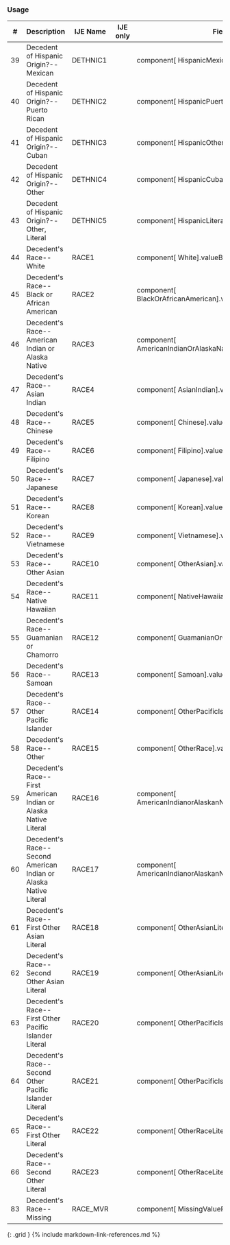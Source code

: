 ### Usage


| **#** |  **Description**   |  **IJE Name**   | IJE only |  **Field**  |  **Type**  | **Value Set**  |
| :---------: | ------------- | ------------ | :----------: |---------- | -------- | -------- |
| 39 | Decedent of Hispanic Origin?--Mexican | DETHNIC1| |component[ HispanicMexican].valueCoding | codeable | [YesNoUnknownVS] | 
| 40 | Decedent of Hispanic Origin?--Puerto Rican | DETHNIC2| |component[ HispanicPuertoRican].valueCoding | codeable | [YesNoUnknownVS] | 
| 41 | Decedent of Hispanic Origin?--Cuban | DETHNIC3| |component[ HispanicOther ].valueCoding | codeable | [YesNoUnknownVS] | 
| 42 | Decedent of Hispanic Origin?--Other | DETHNIC4| |component[ HispanicCuban ].valueCoding | codeable | [YesNoUnknownVS] | 
| 43 | Decedent of Hispanic Origin?--Other, Literal | DETHNIC5| |component[ HispanicLiteral ].valueString | string | - | 
| 44 | Decedent's Race--White | RACE1| |component[ White].valueBoolean | boolean | - | 
| 45 | Decedent's Race--Black or African American | RACE2| |component[ BlackOrAfricanAmerican].valueBoolean | boolean | - | 
| 46 | Decedent's Race--American Indian or Alaska Native | RACE3| |component[ AmericanIndianOrAlaskaNative].valueBoolean | boolean | - | 
| 47 | Decedent's Race--Asian Indian | RACE4| |component[ AsianIndian].valueBoolean | boolean | - | 
| 48 | Decedent's Race--Chinese | RACE5| |component[ Chinese].valueBoolean | boolean | - | 
| 49 | Decedent's Race--Filipino | RACE6| |component[ Filipino].valueBoolean | boolean | - | 
| 50 | Decedent's Race--Japanese | RACE7| |component[ Japanese].valueBoolean | boolean | - | 
| 51 | Decedent's Race--Korean | RACE8| |component[ Korean].valueBoolean | boolean | - | 
| 52 | Decedent's Race--Vietnamese | RACE9| |component[ Vietnamese].valueBoolean | boolean | - | 
| 53 | Decedent's Race--Other Asian | RACE10| |component[ OtherAsian].valueBoolean | boolean | - | 
| 54 | Decedent's Race--Native Hawaiian | RACE11| |component[ NativeHawaiian].valueBoolean | boolean | - | 
| 55 | Decedent's Race--Guamanian or Chamorro | RACE12| |component[ GuamanianOrChamorro].valueBoolean | boolean | - | 
| 56 | Decedent's Race--Samoan | RACE13| |component[ Samoan].valueBoolean | boolean | - | 
| 57 | Decedent's Race--Other Pacific Islander | RACE14| |component[ OtherPacificIslander].valueBoolean | boolean | - | 
| 58 | Decedent's Race--Other | RACE15| |component[ OtherRace].valueBoolean | boolean | - | 
| 59 | Decedent's Race--First American Indian or Alaska Native Literal | RACE16| |component[ AmericanIndianorAlaskanNativeLiteral1].valueString | string | - | 
| 60 | Decedent's Race--Second American Indian or Alaska Native Literal | RACE17| |component[ AmericanIndianorAlaskanNativeLiteral2].valueString | string | - | 
| 61 | Decedent's Race--First Other Asian Literal | RACE18| |component[ OtherAsianLiteral1].valueString | string | - | 
| 62 | Decedent's Race--Second Other Asian Literal | RACE19| |component[ OtherAsianLiteral2].valueString | string | - | 
| 63 | Decedent's Race--First Other Pacific Islander Literal | RACE20| |component[ OtherPacificIslandLiteral1].valueString | string | - | 
| 64 | Decedent's Race--Second Other Pacific Islander Literal | RACE21| |component[ OtherPacificIslandLiteral2].valueString | string | - | 
| 65 | Decedent's Race--First Other Literal | RACE22| |component[ OtherRaceLiteral1].valueString | string | - | 
| 66 | Decedent's Race--Second Other Literal | RACE23| |component[ OtherRaceLiteral2].valueString | string | - | 
| 83 | Decedent's Race--Missing | RACE_MVR| |component[ MissingValueReason].valueCoding | codeable | [RaceMissingValueReasonVS]  | 
{: .grid }
{% include markdown-link-references.md %}
